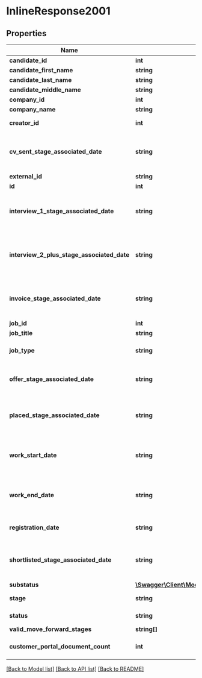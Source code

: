 # InlineResponse2001

## Properties
Name | Type | Description | Notes
------------ | ------------- | ------------- | -------------
**candidate_id** | **int** | candidate internal id | [optional] 
**candidate_first_name** | **string** |  | [optional] 
**candidate_last_name** | **string** |  | [optional] 
**candidate_middle_name** | **string** |  | [optional] 
**company_id** | **int** | company internal id | [optional] 
**company_name** | **string** |  | [optional] 
**creator_id** | **int** | internal id of an user in Vincere | [optional] 
**cv_sent_stage_associated_date** | **string** | The date time when the candidate&#x27;s CV is sent to the company. Value is in this format \&quot;yyyy-MM-dd&#x27;T&#x27;HH:mm:ss.SSS&#x27;Z&#x27;\&quot; | [optional] 
**external_id** | **string** | external Reference id | [optional] 
**id** | **int** | internal id | [optional] 
**interview_1_stage_associated_date** | **string** | The date time when the schedule for the first interview is sent. Value is in this format \&quot;yyyy-MM-dd&#x27;T&#x27;HH:mm:ss.SSS&#x27;Z&#x27;\&quot; | [optional] 
**interview_2_plus_stage_associated_date** | **string** | The date time when the schedule for the second or later interview is sent. Value is in this format \&quot;yyyy-MM-dd&#x27;T&#x27;HH:mm:ss.SSS&#x27;Z&#x27;\&quot; | [optional] 
**invoice_stage_associated_date** | **string** | The date time when the invoice is created for this job application. Value is in this format \&quot;yyyy-MM-dd&#x27;T&#x27;HH:mm:ss.SSS&#x27;Z&#x27;\&quot; | [optional] 
**job_id** | **int** | job internal id | [optional] 
**job_title** | **string** |  | [optional] 
**job_type** | **string** | Job Type. Please refer to reference section of job types for possible values. | [optional] 
**offer_stage_associated_date** | **string** | The date time when the offer is created. Value is in this format \&quot;yyyy-MM-dd&#x27;T&#x27;HH:mm:ss.SSS&#x27;Z&#x27;\&quot; | [optional] 
**placed_stage_associated_date** | **string** | The date time when the candidate is placed for the job. Value is in this format \&quot;yyyy-MM-dd&#x27;T&#x27;HH:mm:ss.SSS&#x27;Z&#x27;\&quot; | [optional] 
**work_start_date** | **string** | The date time when the candidate starts working for the job. Value is in this format \&quot;yyyy-MM-dd&#x27;T&#x27;HH:mm:ss.SSS&#x27;Z&#x27;\&quot; | [optional] 
**work_end_date** | **string** | The date time when the candidate ends working for the job. Value is in this format \&quot;yyyy-MM-dd&#x27;T&#x27;HH:mm:ss.SSS&#x27;Z&#x27;\&quot; | [optional] 
**registration_date** | **string** | Registration Date. Must be in format \&quot;yyyy-MM-dd&#x27;T&#x27;HH:mm:ss.SSS&#x27;Z&#x27;. | [optional] 
**shortlisted_stage_associated_date** | **string** | The date time when the candidate is shortlisted to the job. Value is in this format \&quot;yyyy-MM-dd&#x27;T&#x27;HH:mm:ss.SSS&#x27;Z&#x27;\&quot; | [optional] 
**substatus** | [**\Swagger\Client\Model\InlineResponse20098**](InlineResponse20098.md) |  | [optional] 
**stage** | **string** | The stage this application is at. | [optional] 
**status** | **string** | The status of the job in the corresponding stage. | [optional] 
**valid_move_forward_stages** | **string[]** |  | [optional] 
**customer_portal_document_count** | **int** | Number of candidate&#x27;s documents shared to customer portal. | [optional] 

[[Back to Model list]](../../README.md#documentation-for-models) [[Back to API list]](../../README.md#documentation-for-api-endpoints) [[Back to README]](../../README.md)

